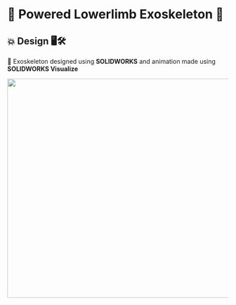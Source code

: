 # 🤖 Powered Lowerlimb Exoskeleton 🦿       
## 💥 Design 🖥️🛠️    
🧿 Exoskeleton designed using **SOLIDWORKS** and animation made using **SOLIDWORKS Visualize**       
      
<img align="midle" height="500" width="600" src="https://github.com/devsonni/Powered-Lowerlimb-Exoskeleton/blob/main/Docs/Exoskeleton%20Gif%20Cropped.gif"> 

